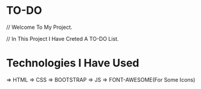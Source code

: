 # TO-DO

// Welcome To My Project.

// In This Project I Have Creted A TO-DO List.

# Technologies I Have Used

=> HTML
=> CSS
=> BOOTSTRAP
=> JS
=> FONT-AWESOME(For Some Icons)
